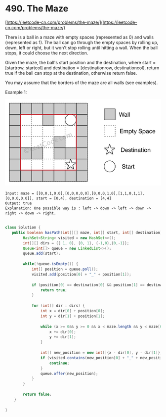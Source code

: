# 490. The Maze

[https://leetcode-cn.com/problems/the-maze/](https://leetcode-cn.com/problems/the-maze/)  
  
There is a ball in a maze with empty spaces \(represented as 0\) and walls \(represented as 1\). The ball can go through the empty spaces by rolling up, down, left or right, but it won't stop rolling until hitting a wall. When the ball stops, it could choose the next direction.

Given the maze, the ball's start position and the destination, where start = \[startrow, startcol\] and destination = \[destinationrow, destinationcol\], return true if the ball can stop at the destination, otherwise return false.

You may assume that the borders of the maze are all walls \(see examples\).

Example 1:

![](../.gitbook/assets/image%20%284%29%20%281%29.png)

```text
Input: maze = [[0,0,1,0,0],[0,0,0,0,0],[0,0,0,1,0],[1,1,0,1,1],[0,0,0,0,0]], start = [0,4], destination = [4,4]
Output: true
Explanation: One possible way is : left -> down -> left -> down -> right -> down -> right.


```



```java
class Solution {
   public boolean hasPath(int[][] maze, int[] start, int[] destination) {
        HashSet<String> visited = new HashSet<>();
        int[][] dirs = {{ 1, 0}, {0, 1}, {-1,0},{0,-1}};
        Queue<int[]> queue = new LinkedList<>();
        queue.add(start);

        while(!queue.isEmpty()) {
            int[] position = queue.poll();
            visited.add(position[0] + "_" + position[1]);

            if (position[0] == destination[0] && position[1] == destination[1]) {
                return true;
            }

            for (int[] dir : dirs) {
                int x = dir[0] + position[0];
                int y = dir[1] + position[1];

                while (x >= 0&& y >= 0 && x < maze.length && y < maze[0].length && maze[x][y] == 0) {
                    x += dir[0];
                    y += dir[1];
                }

                int[] new_position = new int[]{x - dir[0], y - dir[1]};
                if (visited.contains(new_position[0] + "_" + new_position[1])) {
                    continue;
                }
                queue.offer(new_position);
            }
        }

        return false;
    }

}
```

